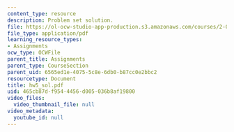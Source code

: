 ```yaml
---
content_type: resource
description: Problem set solution.
file: https://ol-ocw-studio-app-production.s3.amazonaws.com/courses/2-002-mechanics-and-materials-ii-spring-2004/465cb87df9544456d005036b8af19800_hw5_sol.pdf
file_type: application/pdf
learning_resource_types:
- Assignments
ocw_type: OCWFile
parent_title: Assignments
parent_type: CourseSection
parent_uid: 6565ed1e-4075-5c8e-6db0-b87cc0e2bbc2
resourcetype: Document
title: hw5_sol.pdf
uid: 465cb87d-f954-4456-d005-036b8af19800
video_files:
  video_thumbnail_file: null
video_metadata:
  youtube_id: null
---
```

